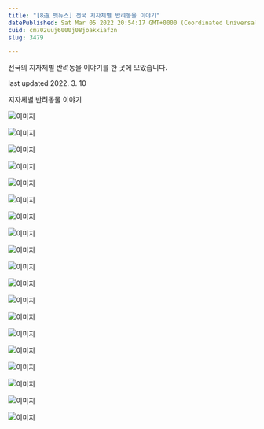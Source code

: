 ```yaml
---
title: "[8道 펫뉴스] 전국 지자체별 반려동물 이야기"
datePublished: Sat Mar 05 2022 20:54:17 GMT+0000 (Coordinated Universal Time)
cuid: cm702uuj6000j08joakxiafzn
slug: 3479

---
```



전국의 지자체별 반려동물 이야기를 한 곳에 모았습니다.

last updated 2022. 3. 10

지자체별 반려동물 이야기

![이미지](https://cdn.hashnode.com/res/hashnode/image/upload/v1739253847158/b6156b1f-f3a0-4179-8c9f-dc7669401c41.jpeg)

![이미지](https://cdn.hashnode.com/res/hashnode/image/upload/v1739253849186/15ef3d6d-d8a0-4dfb-9200-7f156849b7f2.jpeg)

![이미지](https://cdn.hashnode.com/res/hashnode/image/upload/v1739253850948/4ad399e4-ec67-4a15-a078-b7a3d4f1d2a1.jpeg)

![이미지](https://cdn.hashnode.com/res/hashnode/image/upload/v1739253852991/5d795934-e3ba-4f0d-83bc-6221900b434e.jpeg)

![이미지](https://cdn.hashnode.com/res/hashnode/image/upload/v1739253855150/06ef9eb0-6222-4cac-8b29-5f72822e7846.jpeg)

![이미지](https://cdn.hashnode.com/res/hashnode/image/upload/v1739253857133/4c67c40b-f68b-4c71-ad23-a5e0c4767b14.jpeg)

![이미지](https://cdn.hashnode.com/res/hashnode/image/upload/v1739253859454/143be8ae-15c1-4eed-92a2-42668aeaff0b.jpeg)

![이미지](https://cdn.hashnode.com/res/hashnode/image/upload/v1739253861540/bc5c835d-58c6-4865-a8ce-1e29f331a737.jpeg)

![이미지](https://cdn.hashnode.com/res/hashnode/image/upload/v1739253863181/0d8ecbb9-0546-4b6f-b5b7-16f4efca4934.jpeg)

![이미지](https://cdn.hashnode.com/res/hashnode/image/upload/v1739253864850/25f3400c-26ec-499b-86c1-a1f12e372f47.jpeg)

![이미지](https://cdn.hashnode.com/res/hashnode/image/upload/v1739253866846/b03bd113-3673-4fcd-b0bb-5d2aeefb1b78.jpeg)

![이미지](https://cdn.hashnode.com/res/hashnode/image/upload/v1739253868983/b628a665-5d76-4abc-8b36-9cac4724dd56.jpeg)

![이미지](https://cdn.hashnode.com/res/hashnode/image/upload/v1739253871136/d880b3bb-ff57-4b74-89d0-8ff2ce751c9a.jpeg)

![이미지](https://cdn.hashnode.com/res/hashnode/image/upload/v1739253873150/d2124ba5-e255-4688-a467-e98324ff673e.jpeg)

![이미지](https://cdn.hashnode.com/res/hashnode/image/upload/v1739253875137/ae2c57d6-d9ad-4838-90ac-ee554a540826.jpeg)

![이미지](https://cdn.hashnode.com/res/hashnode/image/upload/v1739253877387/107a9625-0a2a-46fa-8a13-d46d12b726b7.jpeg)

![이미지](https://cdn.hashnode.com/res/hashnode/image/upload/v1739253879374/e9e4083a-ce7f-47c5-83b0-cd8bf708a4dd.jpeg)

![이미지](https://cdn.hashnode.com/res/hashnode/image/upload/v1739253881335/6dfff98e-6695-4146-b277-cf5ee290d999.jpeg)

![이미지](https://cdn.hashnode.com/res/hashnode/image/upload/v1739253883413/96d397c4-cd96-49d2-bc52-673468048889.jpeg)